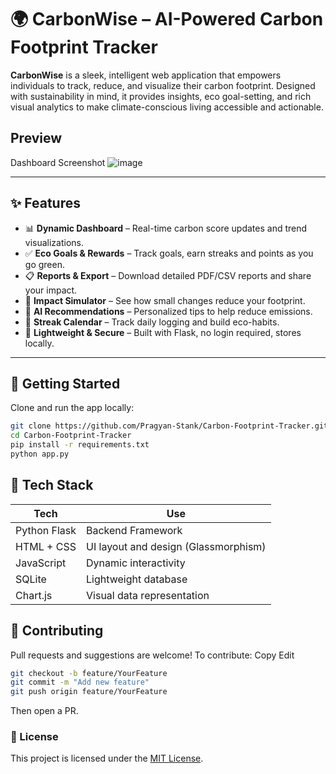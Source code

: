 # 🌍 CarbonWise – AI-Powered Carbon Footprint Tracker

**CarbonWise** is a sleek, intelligent web application that empowers individuals to track, reduce, and visualize their carbon footprint. Designed with sustainability in mind, it provides insights, eco goal-setting, and rich visual analytics to make climate-conscious living accessible and actionable.

## Preview

Dashboard Screenshot ![image](https://github.com/user-attachments/assets/fa017bc5-fbfd-4be2-9bce-dba7ca105e2d)

---

## ✨ Features

- 📊 **Dynamic Dashboard** – Real-time carbon score updates and trend visualizations.
- ✅ **Eco Goals & Rewards** – Track goals, earn streaks and points as you go green.
- 📋 **Reports & Export** – Download detailed PDF/CSV reports and share your impact.
- 🌱 **Impact Simulator** – See how small changes reduce your footprint.
- 🧠 **AI Recommendations** – Personalized tips to help reduce emissions.
- 📆 **Streak Calendar** – Track daily logging and build eco-habits.
- 🔐 **Lightweight & Secure** – Built with Flask, no login required, stores locally.

---

## 🚀 Getting Started

Clone and run the app locally:

```bash
git clone https://github.com/Pragyan-Stank/Carbon-Footprint-Tracker.git
cd Carbon-Footprint-Tracker
pip install -r requirements.txt
python app.py
```

## 🧱 Tech Stack
| Tech         | Use                                  |
| ------------ | ------------------------------------ |
| Python Flask | Backend Framework                    |
| HTML + CSS   | UI layout and design (Glassmorphism) |
| JavaScript   | Dynamic interactivity                |
| SQLite       | Lightweight database                 |
| Chart.js     | Visual data representation           |


## 🙌 Contributing
Pull requests and suggestions are welcome!
To contribute:
Copy
Edit
```bash
git checkout -b feature/YourFeature
git commit -m "Add new feature"
git push origin feature/YourFeature
```
Then open a PR.

### 📃 License
This project is licensed under the [MIT License](LICENSE).



